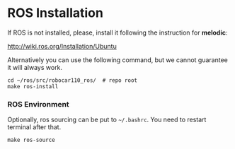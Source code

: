 # ROS Installation

If ROS is not installed, please, install it following the instruction for **melodic**:

http://wiki.ros.org/Installation/Ubuntu

Alternatively you can use the following command, but we cannot guarantee it will always work.
```
cd ~/ros/src/robocar110_ros/  # repo root
make ros-install
```

### ROS Environment
Optionally, ros sourcing can be put to `~/.bashrc`. You need to restart terminal after that.
```
make ros-source
```
